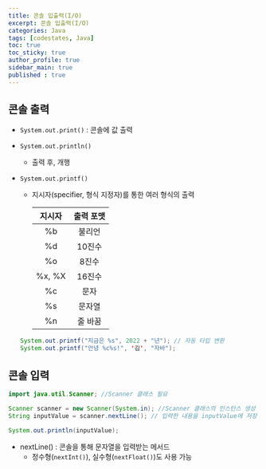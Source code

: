 ```yaml
---
title: 콘솔 입출력(I/O)
excerpt: 콘솔 입출력(I/O)
categories: Java
tags: [codestates, Java]
toc: true
toc_sticky: true
author_profile: true
sidebar_main: true
published : true
---
```

## 콘솔 출력
- ```System.out.print()``` : 콘솔에 값 출력
- ```System.out.println()```
  - 출력 후, 개행
- ```System.out.printf()```
  - 지시자(specifier, 형식 지정자)를 통한 여러 형식의 출력

    |지시자|출력 포맷|
    |:-:|:-:|
    |%b|불리언|
    |%d|10진수|
    |%o|8진수|
    |%x, %X|16진수|
    |%c|문자|
    |%s|문자열|
    |%n|줄 바꿈| 

  ```java
  System.out.printf("지금은 %s", 2022 + "년"); // 자동 타입 변환
  System.out.printf("안녕 %c%s!", '김', "자바");
  ```

## 콘솔 입력

```java
import java.util.Scanner; //Scanner 클래스 필요

Scanner scanner = new Scanner(System.in); //Scanner 클래스의 인스턴스 생성
String inputValue = scanner.nextLine(); // 입력한 내용을 inputValue에 저장

System.out.println(inputValue);   
```
- nextLine() : 콘솔을 통해 문자열을 입력받는 메서드
  - 정수형(```nextInt()```), 실수형(```nextFloat()```)도 사용 가능